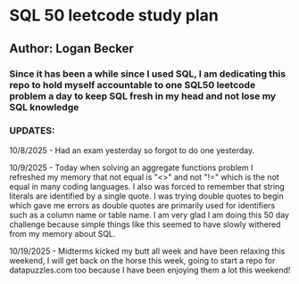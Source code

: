 # SQL 50 leetcode study plan
## Author: Logan Becker
### Since it has been a while since I used SQL, I am dedicating this repo to hold myself accountable to one SQL50 leetcode problem a day to keep SQL fresh in my head and not lose my SQL knowledge


### UPDATES:  
10/8/2025 - Had an exam yesterday so forgot to do one yesterday.  
  
10/9/2025 - Today when solving an aggregate functions problem I refreshed my memory that not equal is "<>" and not "!=" which is the not equal in many coding languages. I also was forced to remember that string literals are identified by a single quote. I was trying double quotes to begin which gave me errors as double quotes are primarily used for identifiers such as a column name or table name. I am very glad I am doing this 50 day challenge because simple things like this seemed to have slowly withered from my memory about SQL.

10/19/2025 - Midterms kicked my butt all week and have been relaxing this weekend, I will get back on the horse this week, going to start a repo for datapuzzles.com too because I have been enjoying them a lot this weekend!
